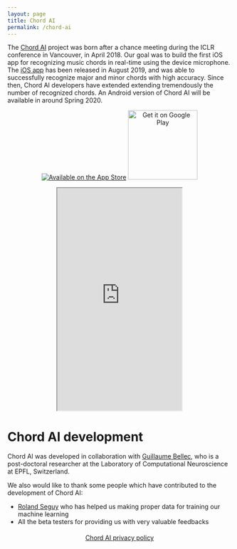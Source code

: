 ```yaml
---
layout: page
title: Chord AI
permalink: /chord-ai
---
```


The [Chord AI](https://www.chordai.net) project was born after a chance meeting during the ICLR conference in Vancouver, in April 2018. Our goal was to build the first iOS app for recognizing music chords in real-time using the device microphone. The [iOS app](https://apps.apple.com/app/chord-ai/id1446177109) has been released in August 2019, and was able to successfully recognize major and minor chords with high accuracy. Since then, Chord AI developers have extended extending tremendously the number of recognized chords. An Android version of Chord AI will be available in around Spring 2020.

<p>
    <center><a class="badge" href="https://apps.apple.com/app/chord-ai/id1446177109"><img class="badge" src="https://arolet.github.io/res/Download_on_the_App_Store_Badge_US-UK_135x40.svg" alt="Available on the App Store"/></a>
    <a href="https://play.google.com/store/apps/details?id=com.chordai&hl=en"><img alt="Get it on Google Play" width="156" src="https://play.google.com/intl/en_us/badges/images/generic/en-play-badge.png" /></a>
</center>
    </center>
</p>

<p>
<center>
<iframe width="280" height="500" src="https://www.youtube.com/embed/6vA83qEUoCA">
</iframe>
</center>
</p>


# Chord AI development

Chord AI was developed in collaboration with <a href="https://guillaumebellec.github.io">Guillaume Bellec</a>, who is a post-doctoral researcher at the Laboratory of Computational Neuroscience at EPFL, Switzerland.

We also would like to thank some people which have contributed to the development of Chord AI:
* [Roland Seguy](https://mobile.twitter.com/RolandSG) who has helped us making proper data for training our machine learning
* All the beta testers for providing us with very valuable feedbacks

<p style="margin-top:0.5cm; text-align: center;">
<a href="{{ page.url }}/privacy-policy">
Chord AI privacy policy
</a>
</p>
